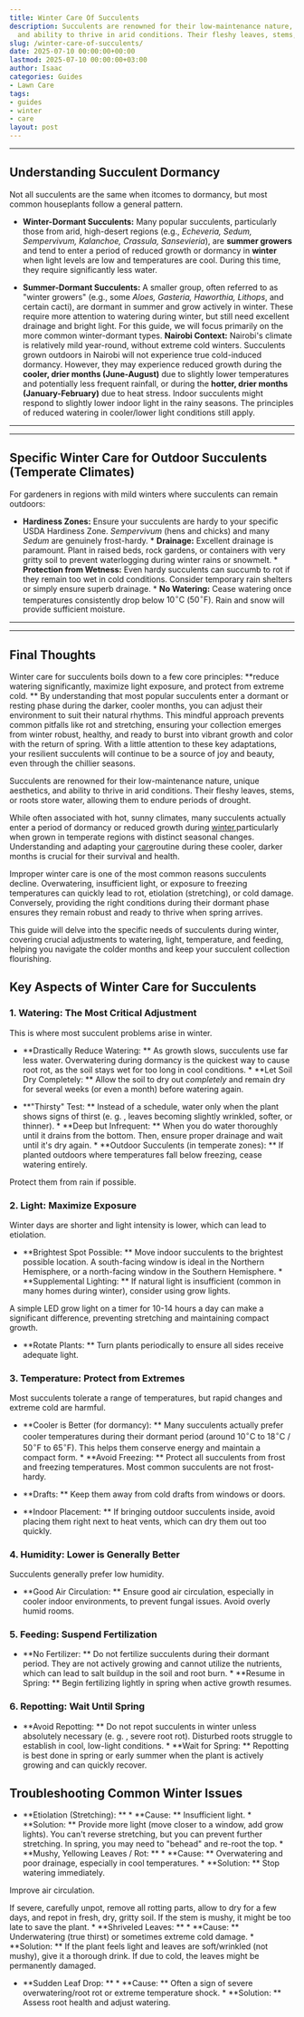 ```yaml
---
title: Winter Care Of Succulents
description: Succulents are renowned for their low-maintenance nature, unique aesthetics,
  and ability to thrive in arid conditions. Their fleshy leaves, stems, or roots...
slug: /winter-care-of-succulents/
date: 2025-07-10 00:00:00+00:00
lastmod: 2025-07-10 00:00:00+03:00
author: Isaac
categories: Guides
- Lawn Care
tags:
- guides
- winter
- care
layout: post
---
```

---

## Understanding Succulent Dormancy
Not all succulents are the same when itcomes to dormancy, but most common houseplants follow a general pattern.

* **Winter-Dormant Succulents:** Many popular succulents, particularly those from arid, high-desert regions (e.g., *Echeveria, Sedum, Sempervivum, Kalanchoe, Crassula, Sansevieria*), are **summer growers** and tend to enter a period of reduced growth or dormancy in **winter** when light levels are low and temperatures are cool. During this time, they require significantly less water.

* **Summer-Dormant Succulents:** A smaller group, often referred to as "winter growers" (e.g., some *Aloes, Gasteria, Haworthia, Lithops*, and certain cacti), are dormant in summer and grow actively in winter. These require more attention to watering during winter, but still need excellent drainage and bright light. For this guide, we will focus primarily on the more common winter-dormant types.
**Nairobi Context:** Nairobi's climate is relatively mild year-round, without extreme cold winters. Succulents grown outdoors in Nairobi will not experience true cold-induced dormancy. However, they may experience reduced growth during the **cooler, drier months (June-August)** due to slightly lower temperatures and potentially less frequent rainfall, or during the **hotter, drier months (January-February)** due to heat stress.
Indoor succulents might respond to slightly lower indoor light in the rainy seasons. The principles of reduced watering in cooler/lower light conditions still apply.
---
---

## Specific Winter Care for Outdoor Succulents (Temperate Climates)
For gardeners in regions with mild winters where succulents can remain outdoors:

* **Hardiness Zones:** Ensure your succulents are hardy to your specific USDA Hardiness Zone. *Sempervivum* (hens and chicks) and many *Sedum* are genuinely frost-hardy. * **Drainage:** Excellent drainage is paramount. Plant in raised beds, rock gardens, or containers with very gritty soil to prevent waterlogging during winter rains or snowmelt. * **Protection from Wetness:** Even hardy succulents can succumb to rot if they remain too wet in cold conditions.
Consider temporary rain shelters or simply ensure superb drainage. * **No Watering:** Cease watering once temperatures consistently drop below $10^\circ \text{C}$ ($50^\circ \text{F}$). Rain and snow will provide sufficient moisture.
---
---

## Final Thoughts
Winter care for succulents boils down to a few core principles: **reduce watering significantly, maximize light exposure, and protect from extreme cold. ** By understanding that most popular succulents enter a dormant or resting phase during the darker, cooler months, you can adjust their environment to suit their natural rhythms.
This mindful approach prevents common pitfalls like rot and stretching, ensuring your collection emerges from winter robust, healthy, and ready to burst into vibrant growth and color with the return of spring. With a little attention to these key adaptations, your resilient succulents will continue to be a source of joy and beauty, even through the chillier seasons.

Succulents are renowned for their low-maintenance nature, unique aesthetics, and ability to thrive in arid conditions. Their fleshy leaves, stems, or roots store water, allowing them to endure periods of drought.

While often associated with hot, sunny climates, many succulents actually enter a period of dormancy or reduced growth during [winter](https://pestpolicy.com/10-winter-landscaping-ideas-to-spruce-up-your-outdoor-space/),particularly when grown in temperate regions with distinct seasonal changes. Understanding and adapting your [care](https://pestpolicy.com/lawn-care-companies/)routine during these cooler, darker months is crucial for their survival and health.

Improper winter care is one of the most common reasons succulents decline. Overwatering, insufficient light, or exposure to freezing temperatures can quickly lead to rot, etiolation (stretching), or cold damage. Conversely, providing the right conditions during their dormant phase ensures they remain robust and ready to thrive when spring arrives.

This guide will delve into the specific needs of succulents during winter, covering crucial adjustments to watering, light, temperature, and feeding, helping you navigate the colder months and keep your succulent collection flourishing.

##  Key Aspects of Winter Care for Succulents

###  1. Watering: The Most Critical Adjustment

This is where most succulent problems arise in winter.

* **Drastically Reduce Watering: ** As growth slows, succulents use far less water. Overwatering during dormancy is the quickest way to cause root rot, as the soil stays wet for too long in cool conditions. * **Let Soil Dry Completely: ** Allow the soil to dry out *completely* and remain dry for several weeks (or even a month) before watering again.

* **"Thirsty" Test: ** Instead of a schedule, water only when the plant shows signs of thirst (e. g. , leaves becoming slightly wrinkled, softer, or thinner). * **Deep but Infrequent: ** When you do water thoroughly until it drains from the bottom. Then, ensure proper drainage and wait until it's dry again. * **Outdoor Succulents (in temperate zones): ** If planted outdoors where temperatures fall below freezing, cease watering entirely.

Protect them from rain if possible.

###  2. Light: Maximize Exposure

Winter days are shorter and light intensity is lower, which can lead to etiolation.

* **Brightest Spot Possible: ** Move indoor succulents to the brightest possible location. A south-facing window is ideal in the Northern Hemisphere, or a north-facing window in the Southern Hemisphere. * **Supplemental Lighting: ** If natural light is insufficient (common in many homes during winter), consider using grow lights.

A simple LED grow light on a timer for 10-14 hours a day can make a significant difference, preventing stretching and maintaining compact growth.

* **Rotate Plants: ** Turn plants periodically to ensure all sides receive adequate light.

###  3. Temperature: Protect from Extremes

Most succulents tolerate a range of temperatures, but rapid changes and extreme cold are harmful.

* **Cooler is Better (for dormancy): ** Many succulents actually prefer cooler temperatures during their dormant period (around $10^\circ \text{C}$ to $18^\circ \text{C}$ / $50^\circ \text{F}$ to $65^\circ \text{F}$). This helps them conserve energy and maintain a compact form. * **Avoid Freezing: ** Protect all succulents from frost and freezing temperatures. Most common succulents are not frost-hardy.

* **Drafts: ** Keep them away from cold drafts from windows or doors.

* **Indoor Placement: ** If bringing outdoor succulents inside, avoid placing them right next to heat vents, which can dry them out too quickly.

###  4. Humidity: Lower is Generally Better

Succulents generally prefer low humidity.

* **Good Air Circulation: ** Ensure good air circulation, especially in cooler indoor environments, to prevent fungal issues. Avoid overly humid rooms.

###  5. Feeding: Suspend Fertilization

* **No Fertilizer: ** Do not fertilize succulents during their dormant period. They are not actively growing and cannot utilize the nutrients, which can lead to salt buildup in the soil and root burn. * **Resume in Spring: ** Begin fertilizing lightly in spring when active growth resumes.

###  6. Repotting: Wait Until Spring

* **Avoid Repotting: ** Do not repot succulents in winter unless absolutely necessary (e. g. , severe root rot). Disturbed roots struggle to establish in cool, low-light conditions. * **Wait for Spring: ** Repotting is best done in spring or early summer when the plant is actively growing and can quickly recover.

##  Troubleshooting Common Winter Issues

* **Etiolation (Stretching): ** * **Cause: ** Insufficient light. * **Solution: ** Provide more light (move closer to a window, add grow lights). You can't reverse stretching, but you can prevent further stretching. In spring, you may need to "behead" and re-root the top. * **Mushy, Yellowing Leaves / Rot: ** * **Cause: ** Overwatering and poor drainage, especially in cool temperatures. * **Solution: ** Stop watering immediately.

Improve air circulation.

If severe, carefully unpot, remove all rotting parts, allow to dry for a few days, and repot in fresh, dry, gritty soil. If the stem is mushy, it might be too late to save the plant. * **Shriveled Leaves: ** * **Cause: ** Underwatering (true thirst) or sometimes extreme cold damage. * **Solution: ** If the plant feels light and leaves are soft/wrinkled (not mushy), give it a thorough drink. If due to cold, the leaves might be permanently damaged.

* **Sudden Leaf Drop: ** * **Cause: ** Often a sign of severe overwatering/root rot or extreme temperature shock. * **Solution: ** Assess root health and adjust watering.